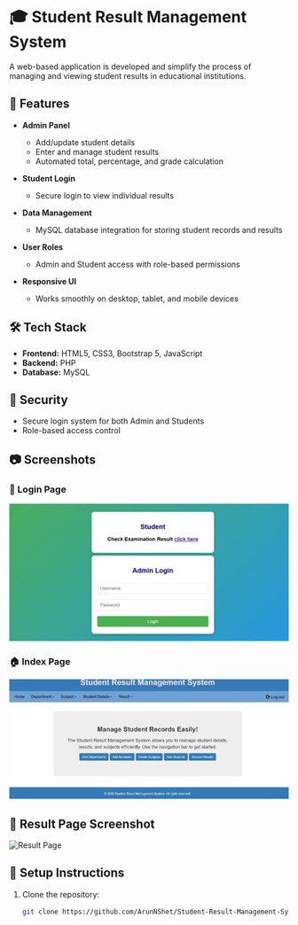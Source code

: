 # 🎓 Student Result Management System

A web-based application is developed and simplify the process of managing and viewing student results in educational institutions.

## 🚀 Features

- **Admin Panel**  
  - Add/update student details  
  - Enter and manage student results  
  - Automated total, percentage, and grade calculation  

- **Student Login**  
  - Secure login to view individual results  

- **Data Management**  
  - MySQL database integration for storing student records and results  

- **User Roles**  
  - Admin and Student access with role-based permissions  

- **Responsive UI**  
  - Works smoothly on desktop, tablet, and mobile devices  

## 🛠️ Tech Stack

- **Frontend:** HTML5, CSS3, Bootstrap 5, JavaScript  
- **Backend:** PHP  
- **Database:** MySQL  

## 🔐 Security

- Secure login system for both Admin and Students  
- Role-based access control    

## 📷 Screenshots

### 🔐 Login Page
![Login Page](assets/login-page.jpg)

### 🏠 Index Page
![Index Page](assets/index-page.jpg)

## 🧾 Result Page Screenshot
![Result Page]()

## 📁 Setup Instructions

1. Clone the repository:
   ```bash
   git clone https://github.com/ArunNShet/Student-Result-Management-System.git
